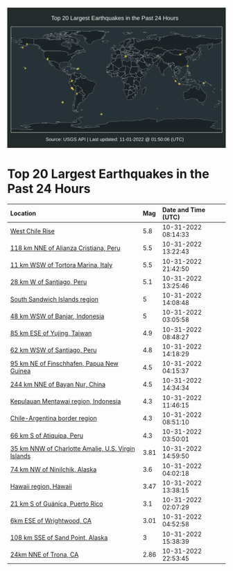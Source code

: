 ![Map](./map.png)

# Top 20 Largest Earthquakes in the Past 24 Hours

| Location | Mag | Date and Time (UTC) |
|:---|:---|:---|
| [West Chile Rise](https://earthquake.usgs.gov/earthquakes/eventpage/us7000ilfn) | 5.8 | 10-31-2022 08:14:33 |
| [118 km NNE of Alianza Cristiana, Peru](https://earthquake.usgs.gov/earthquakes/eventpage/us7000ilgs) | 5.5 | 10-31-2022 13:22:43 |
| [11 km WSW of Tortora Marina, Italy](https://earthquake.usgs.gov/earthquakes/eventpage/us7000ilkv) | 5.5 | 10-31-2022 21:42:50 |
| [28 km W of Santiago, Peru](https://earthquake.usgs.gov/earthquakes/eventpage/us7000ilh2) | 5.1 | 10-31-2022 13:25:46 |
| [South Sandwich Islands region](https://earthquake.usgs.gov/earthquakes/eventpage/us7000ilhc) | 5 | 10-31-2022 14:08:48 |
| [48 km WSW of Banjar, Indonesia](https://earthquake.usgs.gov/earthquakes/eventpage/us7000ileq) | 5 | 10-31-2022 03:05:58 |
| [85 km ESE of Yujing, Taiwan](https://earthquake.usgs.gov/earthquakes/eventpage/us7000ilg1) | 4.9 | 10-31-2022 08:48:27 |
| [62 km WSW of Santiago, Peru](https://earthquake.usgs.gov/earthquakes/eventpage/us7000ilhf) | 4.8 | 10-31-2022 14:18:29 |
| [95 km NE of Finschhafen, Papua New Guinea](https://earthquake.usgs.gov/earthquakes/eventpage/us7000ilf3) | 4.5 | 10-31-2022 04:15:37 |
| [244 km NNE of Bayan Nur, China](https://earthquake.usgs.gov/earthquakes/eventpage/us7000ilhi) | 4.5 | 10-31-2022 14:34:34 |
| [Kepulauan Mentawai region, Indonesia](https://earthquake.usgs.gov/earthquakes/eventpage/us7000ilgm) | 4.3 | 10-31-2022 11:46:15 |
| [Chile-Argentina border region](https://earthquake.usgs.gov/earthquakes/eventpage/us7000ilg0) | 4.3 | 10-31-2022 08:51:10 |
| [66 km S of Atiquipa, Peru](https://earthquake.usgs.gov/earthquakes/eventpage/us7000iley) | 4.3 | 10-31-2022 03:50:01 |
| [35 km NNW of Charlotte Amalie, U.S. Virgin Islands](https://earthquake.usgs.gov/earthquakes/eventpage/pr2022304000) | 3.81 | 10-31-2022 14:59:50 |
| [74 km NW of Ninilchik, Alaska](https://earthquake.usgs.gov/earthquakes/eventpage/ak022dytrpaq) | 3.6 | 10-31-2022 04:02:18 |
| [Hawaii region, Hawaii](https://earthquake.usgs.gov/earthquakes/eventpage/hv73202072) | 3.47 | 10-31-2022 13:38:15 |
| [21 km S of Guánica, Puerto Rico](https://earthquake.usgs.gov/earthquakes/eventpage/pr71380283) | 3.1 | 10-31-2022 02:07:29 |
| [6km ESE of Wrightwood, CA](https://earthquake.usgs.gov/earthquakes/eventpage/ci40127463) | 3.01 | 10-31-2022 04:52:58 |
| [108 km SSE of Sand Point, Alaska](https://earthquake.usgs.gov/earthquakes/eventpage/us7000ilj2) | 3 | 10-31-2022 15:38:39 |
| [24km NNE of Trona, CA](https://earthquake.usgs.gov/earthquakes/eventpage/ci40127847) | 2.86 | 10-31-2022 22:53:45 |
